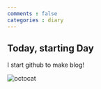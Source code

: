 ```yaml
---
comments : false
categories : diary
---
```


## Today, starting Day

I start github to make blog!


![octocat](https://octodex.github.com/images/femalecodertocat.png)
